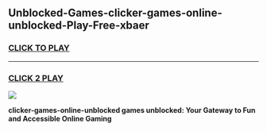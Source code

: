 
## Unblocked-Games-clicker-games-online-unblocked-Play-Free-xbaer
<h3>
<a href="https://premium76.site?title=clicker-games-online-unblocked&ref=21A">CLICK TO PLAY</a></h3>
<hr>

<h3>
<a href="https://premium76.site?title=clicker-games-online-unblocked&ref=21A">CLICK 2 PLAY</a>
  
</h3>

<a href="https://premium76.site?title=clicker-games-online-unblocked&ref=21A"><img src="https://clearcache.store/games.png"></a>


**clicker-games-online-unblocked games unblocked: Your Gateway to Fun and Accessible Online Gaming**
